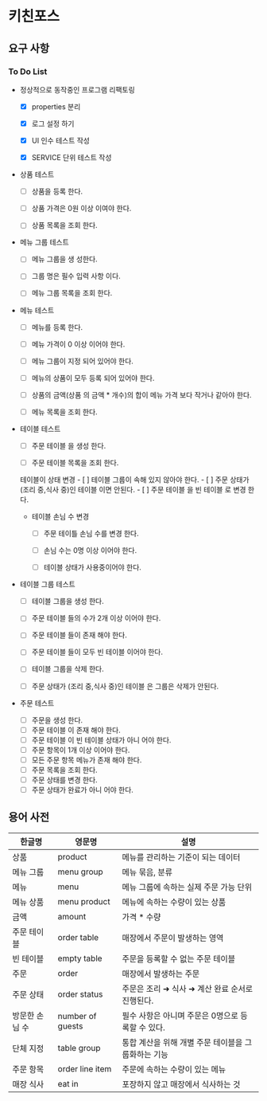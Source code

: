 # 키친포스

## 요구 사항

### To Do List
- 정상적으로 동작중인 프로그램 리팩토링
    - [x] properties 분리
    - [x] 로그 설정 하기
    - [x] UI 인수 테스트 작성
    - [x] SERVICE 단위 테스트 작성
    

- 상품 테스트
    - [ ] 상품을 등록 한다.
    - [ ] 상품 가격은 0원 이상 이여야 한다.
    - [ ] 상품 목록을 조회 한다.


- 메뉴 그룹 테스트
    - [ ] 메뉴 그룹을 생 성한다.
    - [ ] 그룹 명은 필수 입력 사항 이다.
    - [ ] 메뉴 그룹 목록을 조회 한다.


- 메뉴 테스트
    - [ ] 메뉴를 등록 한다.
    - [ ] 메뉴 가격이 0 이상 이어야 한다.
    - [ ] 메뉴 그룹이 지정 되어 있어야 한다.
    - [ ] 메뉴의 상품이 모두 등록 되어 있어야 한다.
    - [ ] 상품의 금액(상품 의 금액 * 개수)의 합이 메뉴 가격 보다 작거나 같아야 한다.
    - [ ] 메뉴 목록을 조회 한다.


- 테이블 테스트
    - [ ] 주문 테이블 을 생성 한다.
    - [ ] 주문 테이블 목록을 조회 한다.
  

    테이블이 상태 변경
         - [ ] 테이블 그룹이 속해 있지 않아야 한다.
         - [ ] 주문 상태가 (조리 중,식사 중)인 테이블 이면 안된다.
         - [ ] 주문 테이블 을 빈 테이블 로 변경 한다.
  

    - 테이블 손님 수 변경
         - [ ] 주문 테이틀 손님 수를 변경 한다.
         - [ ] 손님 수는 0명 이상 이어야 한다.
         - [ ] 테이블 상태가 사용중이어야 한다.
  

- 테이블 그룹 테스트
    - [ ] 테이블 그룹을 생성 한다.
    - [ ] 주문 테이블 들의 수가 2개 이상 이어야 한다.
    - [ ] 주문 테이블 들이 존재 해야 한다.
    - [ ] 주문 테이블 들이 모두 빈 테이블 이어야 한다.
    - [ ] 테이블 그룹을 삭제 한다.
    - [ ] 주문 상태가 (조리 중,식사 중)인 테이블 은 그룹은 삭제가 안된다.
  

- 주문 테스트
    - [ ] 주문을 생성 한다.
    - [ ] 주문 테이블 이 존재 해야 한다.
    - [ ] 주문 테이블 이 빈 테이블 상태가 아니 어야 한다.
    - [ ] 주문 항목이 1개 이상 이어야 한다.
    - [ ] 모든 주문 항목 메뉴가 존재 해야 한다.
    - [ ] 주문 목록을 조회 한다.
    - [ ] 주문 상태를 변경 한다.
    - [ ] 주문 상태가 완료가 아니 어야 한다.

## 용어 사전

| 한글명 | 영문명 | 설명 |
| --- | --- | --- |
| 상품 | product | 메뉴를 관리하는 기준이 되는 데이터 |
| 메뉴 그룹 | menu group | 메뉴 묶음, 분류 |
| 메뉴 | menu | 메뉴 그룹에 속하는 실제 주문 가능 단위 |
| 메뉴 상품 | menu product | 메뉴에 속하는 수량이 있는 상품 |
| 금액 | amount | 가격 * 수량 |
| 주문 테이블 | order table | 매장에서 주문이 발생하는 영역 |
| 빈 테이블 | empty table | 주문을 등록할 수 없는 주문 테이블 |
| 주문 | order | 매장에서 발생하는 주문 |
| 주문 상태 | order status | 주문은 조리 ➜ 식사 ➜ 계산 완료 순서로 진행된다. |
| 방문한 손님 수 | number of guests | 필수 사항은 아니며 주문은 0명으로 등록할 수 있다. |
| 단체 지정 | table group | 통합 계산을 위해 개별 주문 테이블을 그룹화하는 기능 |
| 주문 항목 | order line item | 주문에 속하는 수량이 있는 메뉴 |
| 매장 식사 | eat in | 포장하지 않고 매장에서 식사하는 것 |
 

